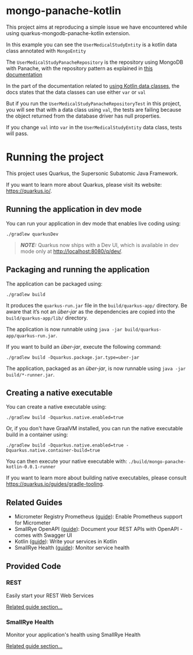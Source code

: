 # mongo-panache-kotlin

This project aims at reproducing a simple issue we have encountered while using quarkus-mongodb-panache-kotlin extension.

In this example you can see the `UserMedicalStudyEntity` is a kotlin data class annotated with `MongoEntity`

The `UserMedicalStudyPanacheRepository` is the repository using MongoDB with Panache, with the repository pattern as explained in [this documentation](https://quarkus.io/guides/mongodb-panache#solution-2-using-the-repository-pattern)  

In the part of the documentation related to [using Kotlin data classes](https://quarkus.io/guides/mongodb-panache#working-with-kotlin-data-classes), the docs states that the data classes can use either `var` or `val`

But if you run the `UserMedicalStudyPanacheRepositoryTest` in this project, you will see that with a data class using `val`, the tests are failing because the object returned from the database driver has null properties.

If you change `val` into `var` in the `UserMedicalStudyEntity` data class, tests will pass.

# Running the project
This project uses Quarkus, the Supersonic Subatomic Java Framework.

If you want to learn more about Quarkus, please visit its website: <https://quarkus.io/>.

## Running the application in dev mode

You can run your application in dev mode that enables live coding using:

```shell script
./gradlew quarkusDev
```

> **_NOTE:_**  Quarkus now ships with a Dev UI, which is available in dev mode only at <http://localhost:8080/q/dev/>.

## Packaging and running the application

The application can be packaged using:

```shell script
./gradlew build
```

It produces the `quarkus-run.jar` file in the `build/quarkus-app/` directory.
Be aware that it’s not an _über-jar_ as the dependencies are copied into the `build/quarkus-app/lib/` directory.

The application is now runnable using `java -jar build/quarkus-app/quarkus-run.jar`.

If you want to build an _über-jar_, execute the following command:

```shell script
./gradlew build -Dquarkus.package.jar.type=uber-jar
```

The application, packaged as an _über-jar_, is now runnable using `java -jar build/*-runner.jar`.

## Creating a native executable

You can create a native executable using:

```shell script
./gradlew build -Dquarkus.native.enabled=true
```

Or, if you don't have GraalVM installed, you can run the native executable build in a container using:

```shell script
./gradlew build -Dquarkus.native.enabled=true -Dquarkus.native.container-build=true
```

You can then execute your native executable with: `./build/mongo-panache-kotlin-0.0.1-runner`

If you want to learn more about building native executables, please consult <https://quarkus.io/guides/gradle-tooling>.

## Related Guides

- Micrometer Registry Prometheus ([guide](https://quarkus.io/guides/micrometer)): Enable Prometheus support for Micrometer
- SmallRye OpenAPI ([guide](https://quarkus.io/guides/openapi-swaggerui)): Document your REST APIs with OpenAPI - comes with Swagger UI
- Kotlin ([guide](https://quarkus.io/guides/kotlin)): Write your services in Kotlin
- SmallRye Health ([guide](https://quarkus.io/guides/smallrye-health)): Monitor service health

## Provided Code

### REST

Easily start your REST Web Services

[Related guide section...](https://quarkus.io/guides/getting-started-reactive#reactive-jax-rs-resources)

### SmallRye Health

Monitor your application's health using SmallRye Health

[Related guide section...](https://quarkus.io/guides/smallrye-health)
